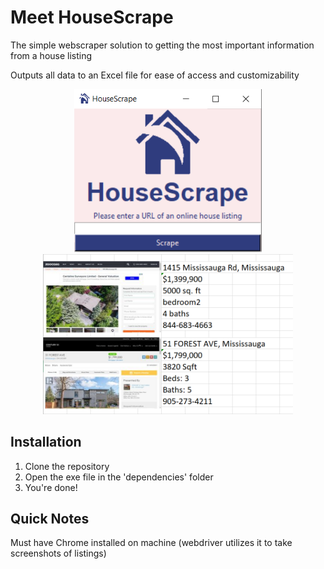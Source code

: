 # Meet HouseScrape
The simple webscraper solution to getting the most important information from a house listing

Outputs all data to an Excel file for ease of access and customizability


<p align = "middle">
<img src='./resources/screenshot_UI.PNG' width='300'>
<img src='./resources/excel_screenshot.PNG' width='400'>
</p>



## Installation
1. Clone the repository
2. Open the exe file in the 'dependencies' folder
3. You're done!

## Quick Notes
Must have Chrome installed on machine (webdriver utilizes it to take screenshots of listings)
